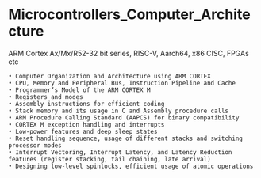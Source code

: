 # Microcontrollers_Computer_Architecture
ARM Cortex Ax/Mx/R52-32 bit series, RISC-V, Aarch64, x86 CISC, FPGAs etc

	• Computer Organization and Architecture using ARM CORTEX
	• CPU, Memory and Peripheral Bus, Instruction Pipeline and Cache 
	• Programmer’s Model of the ARM CORTEX M
	• Registers and modes
	• Assembly instructions for efficient coding
	• Stack memory and its usage in C and Assembly procedure calls
	• ARM Procedure Calling Standard (AAPCS) for binary compatibility
	• CORTEX M exception handling and interrupts 
	• Low-power features and deep sleep states
	• Reset handling sequence, usage of different stacks and switching processor modes
	• Interrupt Vectoring, Interrupt Latency, and Latency Reduction features (register stacking, tail chaining, late arrival)
	• Designing low-level spinlocks, efficient usage of atomic operations
